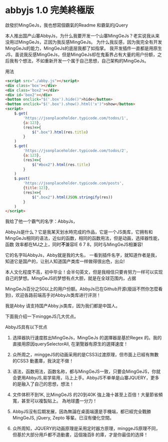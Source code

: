 # abbyjs 1.0 完美終極版

啟發於MingGeJs，我也想寫個霸氣的Readme 和霸氣的jQuery

本人推出国产山寨AbbyJs，为什么我要开发一个山寨MingGeJs？老实说我从来没用过MingGeJs，正因为我反感MingGeJs。 为什么我反感，因为我完全有开发MingGeJs的能力，MingGeJs的底层我都了如指掌。
我开发插件一直都是用原生JS，虽说我反感MingGeJs，但是MingGeJs却在鬼畜界占有大量的用户份额，之后我有个想法，不如重新开发一个属于自己思想，自己架构的MingGeJs。

用法
```html
<script src="./abby.js"></script>
<div class='box'></div>
<div class='box2'></div>
<div id='box2'></div>
<button onclick="$('.box').hide()">hide</button>
<button onclick="$('.box').show().html('x')">show</button>
<script>
    $.get(
        'https://jsonplaceholder.typicode.com/todos/1',
        {a:123},
        (res)=>{
            $(".box").html(res.title)
        }
    )
    $.get(
        'https://jsonplaceholder.typicode.com/todos/2',
        {a:123},
        (res)=>{
            $("#box2").html(res.title)
        }
    )
    $.post(
        'https://jsonplaceholder.typicode.com/posts',
        {title:123},
        (res)=>{
            $(".box2").html(JSON.stringify(res))
        }
    )
</script>
```

我给了他一个霸气的名字：AbbyJs，

AbbyJs是什么？它是我某天划水時完成的作品，它是一个JS类库，它拥有和MingGeJs相同的语法，近似的函数，相同的函数用法，但是动画，选择器性能，函数 效率都在MJ之上，同时**不**兼容IE 6 7 8，同时与MingGeJS相兼容!

它的名字叫AbbyJs，Abby就是我的大名， 一看到插件名字，就知道作者是我，知道它是国产的，让别人知道国产类库一样做得很出色，出众!

本人文化程度不高，初中毕业！会半句英文，但是我相信只要肯努力一样可以实现自己的梦想。MingGeJS的梦想有点大胆，就是在全球范围内，占据

MingGeJs百分之50以上的用户份额。AbbyJs已在Github开源(廢話不然你怎麼看到)，欢迎各路前端高手对AbbyJs类库进行评测！

我是Abby 请支持国产Abby.js类库，因为我们都是中国人。

下面我介绍一下minggeJS几大优点。

AbbyJS具有以下优点 

1. 选择器执行速度胜出MingGeJs，MingGeJs 的選擇器是基於Regex 的。我的直接用原因querySelectorAll, 在瀏覽器有原生的選擇速度！

2. 众所周之，minggeJS的动画采用的是CSS3过渡原理，但市面上已經有無數的CSS3 動畫庫，我決定不做！

3. 语法，函数用法，函数名称，都与MingGeJS一致，只要会MingGeJS，你就会更用AbbyJS,易学易用，马上上手。AbbyJS不单单是山寨JQUERY，更多的是融入了自己的思想，想法！ 

4. 文件体积不到1K, 比MingGeJS 的20到40K 強上幾十甚至上百倍！大量節省頻寬，甚至可以複製貼上。 為地球盡一分力！

5. AbbyJS沒有后期发展，因為無論在桌面端還是手機端，都已經完全戰勝MingGeJS, jQuery, Zepto 等輩。已沒有優化空間。

6. 众所周知，JQUERY的动画原理是采用定时器方原理，minggeJS原理不同，但基於大部分用戶都不造動畫，這個幾百B 的庫，才是你最佳的选择！
